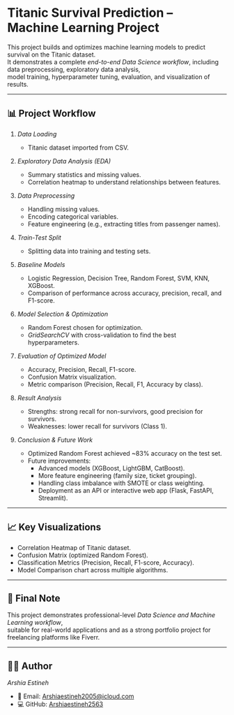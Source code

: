 # Titanic Survival Prediction – Machine Learning Project

This project builds and optimizes machine learning models to predict survival on the Titanic dataset.  
It demonstrates a complete *end-to-end Data Science workflow*, including data preprocessing, exploratory data analysis,  
model training, hyperparameter tuning, evaluation, and visualization of results.  

---

## 📊 Project Workflow

1. *Data Loading*
   - Titanic dataset imported from CSV.

2. *Exploratory Data Analysis (EDA)*
   - Summary statistics and missing values.
   - Correlation heatmap to understand relationships between features.

3. *Data Preprocessing*
   - Handling missing values.
   - Encoding categorical variables.
   - Feature engineering (e.g., extracting titles from passenger names).

4. *Train-Test Split*
   - Splitting data into training and testing sets.

5. *Baseline Models*
   - Logistic Regression, Decision Tree, Random Forest, SVM, KNN, XGBoost.
   - Comparison of performance across accuracy, precision, recall, and F1-score.

6. *Model Selection & Optimization*
   - Random Forest chosen for optimization.
   - *GridSearchCV* with cross-validation to find the best hyperparameters.

7. *Evaluation of Optimized Model*
   - Accuracy, Precision, Recall, F1-score.
   - Confusion Matrix visualization.
   - Metric comparison (Precision, Recall, F1, Accuracy by class).

8. *Result Analysis*
   - Strengths: strong recall for non-survivors, good precision for survivors.
   - Weaknesses: lower recall for survivors (Class 1).

9. *Conclusion & Future Work*
   - Optimized Random Forest achieved ~83% accuracy on the test set.
   - Future improvements:
     - Advanced models (XGBoost, LightGBM, CatBoost).
     - More feature engineering (family size, ticket grouping).
     - Handling class imbalance with SMOTE or class weighting.
     - Deployment as an API or interactive web app (Flask, FastAPI, Streamlit).

---

## 📈 Key Visualizations
- Correlation Heatmap of Titanic dataset.
- Confusion Matrix (optimized Random Forest).
- Classification Metrics (Precision, Recall, F1-score, Accuracy).
- Model Comparison chart across multiple algorithms.

---

## 🚀 Final Note
This project demonstrates professional-level *Data Science and Machine Learning workflow*,  
suitable for real-world applications and as a strong portfolio project for freelancing platforms like Fiverr.

---

## 👨‍💻 Author
*Arshia Estineh*  

- 📧 Email: [Arshiaestineh2005@icloud.com](mailto:Arshiaestineh2005@icloud.com)  
- 💻 GitHub: [Arshiaestineh2563](https://github.com/Arshiaestineh2563)